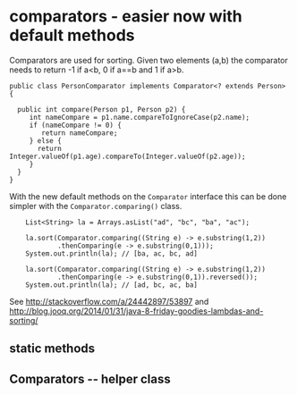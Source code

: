 comparators - easier now with default methods
===

Comparators are used for sorting.  Given two elements (a,b) the
comparator needs to return -1 if a<b, 0 if a==b and 1 if a>b.

    public class PersonComparator implements Comparator<? extends Person> {
    
      public int compare(Person p1, Person p2) {
         int nameCompare = p1.name.compareToIgnoreCase(p2.name);
         if (nameCompare != 0) {
            return nameCompare;
         } else {
           return Integer.valueOf(p1.age).compareTo(Integer.valueOf(p2.age));
         }
      }
    }

With the new default methods on the `Comparator` interface this can be done simpler with
the `Comparator.comparing()` class.

        List<String> la = Arrays.asList("ad", "bc", "ba", "ac");

        la.sort(Comparator.comparing((String e) -> e.substring(1,2))
                .thenComparing(e -> e.substring(0,1)));
        System.out.println(la); // [ba, ac, bc, ad]

        la.sort(Comparator.comparing((String e) -> e.substring(1,2))
                .thenComparing(e -> e.substring(0,1)).reversed());
        System.out.println(la); // [ad, bc, ac, ba]


See http://stackoverflow.com/a/24442897/53897 and
http://blog.jooq.org/2014/01/31/java-8-friday-goodies-lambdas-and-sorting/

static methods
---


Comparators -- helper class
---
